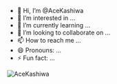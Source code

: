 - 👋 Hi, I’m @AceKashiwa
- 👀 I’m interested in ...
- 🌱 I’m currently learning ...
- 💞️ I’m looking to collaborate on ...
- 📫 How to reach me ...
- 😄 Pronouns: ...
- ⚡ Fun fact: ...

<img src="https://api.likepoems.com/counter/get/@AceKashiwa" alt="AceKashiwa" />
<!---
AceKashiwa/AceKashiwa is a ✨ special ✨ repository because its `README.md` (this file) appears on your GitHub profile.
You can click the Preview link to take a look at your changes.
--->
